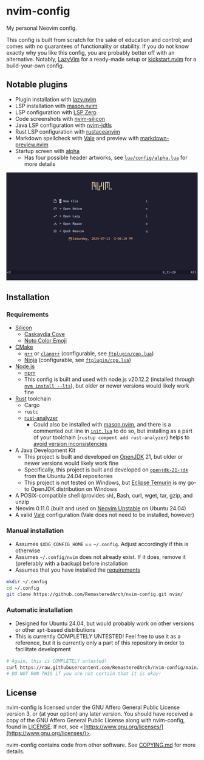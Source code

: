 # nvim-config

My personal Neovim config.

This config is built from scratch for the sake of education and control; and comes with no guarantees of functionality or stability. If you do not know exactly why you like this config, you are probably better off with an alternative. Notably, [LazyVim](https://github.com/LazyVim/LazyVim) for a ready-made setup or [kickstart.nvim](https://github.com/nvim-lua/kickstart.nvim/) for a build-your-own config.

## Notable plugins

* Plugin installation with [lazy.nvim](https://github.com/folke/lazy.nvim)
* LSP installation with [mason.nvim](https://github.com/williamboman/mason.nvim)
* LSP configuration with [LSP Zero](https://github.com/VonHeikemen/lsp-zero.nvim)
* Code screenshots with [nvim-silicon](https://github.com/michaelrommel/nvim-silicon)
* Java LSP configuration with [nvim-jdtls](https://github.com/mfussenegger/nvim-jdtls)
* Rust LSP configuration with [rustaceanvim](https://github.com/mrcjkb/rustaceanvim)
* Markdown spellcheck with [Vale](https://vale.sh/) and preview with [markdown-preview.nvim](https://github.com/iamcco/markdown-preview.nvim)
* Startup screen with [alpha](https://github.com/goolord/alpha-nvim)
  * Has four possible header artworks, see [`lua/config/alpha.lua`](./lua/config/alpha.lua) for more details

![Startup](./media/Startup.png)

## Installation

### Requirements
* [Silicon](https://github.com/Aloxaf/silicon)
  * [Caskaydia Cove](https://github.com/eliheuer/caskaydia-cove)
  * [Noto Color Emoji](https://github.com/googlefonts/noto-emoji)
* [CMake](https://cmake.org/)
  * [`g++`](https://gcc.gnu.org/) or [`clang++`](https://clang.llvm.org/) (configurable, see [`ftplugin/cpp.lua`](./ftplugin/cpp.lua))
  * [Ninja](https://ninja-build.org/) (configurable, see [`ftplugin/cpp.lua`](./ftplugin/cpp.lua))
* [Node.js](https://nodejs.org/en)
  * [npm](https://www.npmjs.com/)
  * This config is built and used with node.js v20.12.2 (installed through [`nvm install --lts`](https://github.com/nvm-sh/nvm)), but older or newer versions would likely work fine
* [Rust](https://www.rust-lang.org/) toolchain
  * Cargo
  * `rustc`
  * [rust-analyzer](https://rust-analyzer.github.io/)
    * Could also be installed with [mason.nvim](https://github.com/williamboman/mason.nvim), and there is a commented out line in [`init.lua`](./init.lua) to do so, but installing as a part of your toolchain (`rustup compent add rust-analyzer`) helps to [avoid version inconsistencies](https://github.com/mrcjkb/rustaceanvim/blob/master/doc/mason.txt)
* A Java Development Kit
  * This project is built and developed on [OpenJDK](https://openjdk.org/) 21, but older or newer versions would likely work fine
  * Specifically, this project is built and developed on [`openjdk-21-jdk`](https://packages.ubuntu.com/noble/openjdk-21-jdk) from the Ubuntu 24.04 repositories
  * This project is not tested on Windows, but [Eclipse Temurin](https://adoptium.net/) is my go-to OpenJDK distribution on Windows
* A POSIX-compatible shell (provides `sh`), Bash, curl, wget, tar, gzip, and unzip
* Neovim 0.11.0 (built and used on [Neovim Unstable](https://launchpad.net/~neovim-ppa/+archive/ubuntu/unstable) on Ubuntu 24.04)
* A valid [Vale](https://vale.sh/) configuration (Vale does not need to be installed, however)

### Manual installation 
* Assumes `$XDG_CONFIG_HOME` == `~/.config`. Adjust accordingly if this is otherwise
* Assumes `~/.config/nvim` does not already exist. If it does, remove it (preferably with a backup) before installation
* Assumes that you have installed the [requirements](#requirements)

```bash
mkdir ~/.config
cd ~/.config
git clone https://github.com/RemasteredArch/nvim-config.git nvim/
```

### Automatic installation
* Designed for Ubuntu 24.04, but would probably work on other versions or other `apt`-based distributions
* This is currently COMPLETELY UNTESTED! Feel free to use it as a reference, but it is currently only a part of this repository in order to facilitate development
```bash
# Again, this is COMPLETELY untested!
curl https://raw.githubusercontent.com/RemasteredArch/nvim-config/main/setup.sh | bash
# DO NOT RUN THIS if you are not certain that it is okay!
```

## License

nvim-config is licensed under the GNU Affero General Public License version 3, or (at your option) any later version. You should have received a copy of the GNU Affero General Public License along with nvim-config, found in [LICENSE](./LICENSE). If not, see <[https://www.gnu.org/licenses/](https://www.gnu.org/licenses/)>.

nvim-config contains code from other software. See [COPYING.md](./COPYING.md) for more details.
